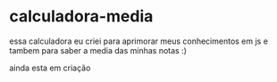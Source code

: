 # calculadora-media
essa calculadora eu criei para aprimorar meus conhecimentos em js e tambem para saber a media das minhas notas :)

ainda esta em criação
